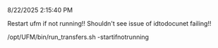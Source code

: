 8/22/2025 2:15:40 PM

Restart ufm if not running!! Shouldn't see issue of idtodocunet failing!!

/opt/UFM/bin/run_transfers.sh -startifnotrunning


